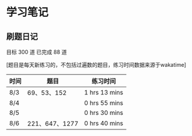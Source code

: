# 学习笔记

## 刷题日记

目标 300 道 已完成 88 道

[题目是每天新练习的，不包括过遍数的题目，练习时间数据来源于wakatime]

| 时间 | 题目        | 练习时间      |
| ---- | ----------- | ------------- |
| 8/3  | 69、53、152 | 1 hrs 13 mins |
| 8/4  |  | 0 hrs 55 mins |
| 8/5  |  | 0 hrs 30 mins |
| 8/6  | 221、647、1277 | 0 hrs 40 mins |